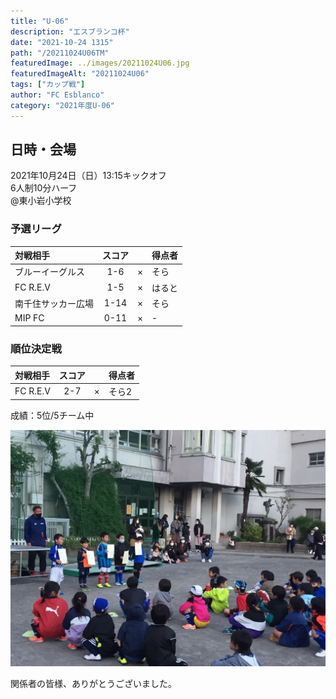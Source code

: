```yaml
---
title: "U-06"
description: "エスブランコ杯"
date: "2021-10-24 1315"
path: "/20211024U06TM"
featuredImage: ../images/20211024U06.jpg
featuredImageAlt: "20211024U06"
tags: ["カップ戦"]
author: "FC Esblanco"
category: "2021年度U-06"
---
```


## 日時・会場

2021年10月24日（日）13:15キックオフ <br>
6人制10分ハーフ<br>
@東小岩小学校

### 予選リーグ

| 対戦相手| スコア |   | 得点者  |
|:----|:------:|:-:|:--------|
| ブルーイーグルス | 1-6 | × |そら|
| FC R.E.V | 1-5 | × |はると|
| 南千住サッカー広場 | 1-14 | × |そら|
| MIP FC | 0-11 | × |-|

### 順位決定戦

| 対戦相手| スコア |   | 得点者  |
|:----|:------:|:-:|:--------|
| FC R.E.V | 2-7 | × |そら2|

成績：5位/5チーム中

![20211024U06](../images/20211024U06B.jpg "U06TM")

関係者の皆様、ありがとうございました。